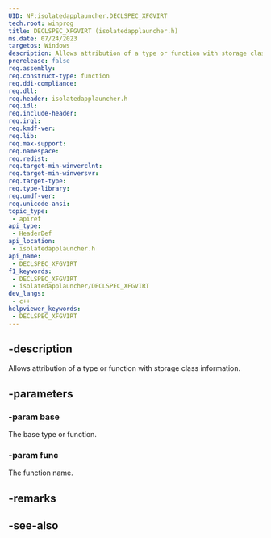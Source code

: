```yaml
---
UID: NF:isolatedapplauncher.DECLSPEC_XFGVIRT
tech.root: winprog
title: DECLSPEC_XFGVIRT (isolatedapplauncher.h)
ms.date: 07/24/2023
targetos: Windows
description: Allows attribution of a type or function with storage class information.
prerelease: false
req.assembly: 
req.construct-type: function
req.ddi-compliance: 
req.dll: 
req.header: isolatedapplauncher.h
req.idl: 
req.include-header: 
req.irql: 
req.kmdf-ver: 
req.lib: 
req.max-support: 
req.namespace: 
req.redist: 
req.target-min-winverclnt: 
req.target-min-winversvr: 
req.target-type: 
req.type-library: 
req.umdf-ver: 
req.unicode-ansi: 
topic_type:
 - apiref
api_type:
 - HeaderDef
api_location:
 - isolatedapplauncher.h
api_name:
 - DECLSPEC_XFGVIRT
f1_keywords:
 - DECLSPEC_XFGVIRT
 - isolatedapplauncher/DECLSPEC_XFGVIRT
dev_langs:
 - c++
helpviewer_keywords:
 - DECLSPEC_XFGVIRT
---
```


## -description

Allows attribution of a type or function with storage class information.

## -parameters

### -param base

The base type or function.

### -param func

The function name.

## -remarks

## -see-also
